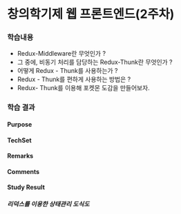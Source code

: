 # 창의학기제 웹 프론트엔드(2주차)

### 학습내용
-  Redux-Middleware란 무엇인가 ?   
-  그 중에, 비동기 처리를 담당하는 Redux-Thunk란 무엇인가 ?
-  어떻게 Redux - Thunk를 사용하는가 ?
-  Redux - Thunk를 편하게 사용하는 방법은 ?
-  Redux- Thunk를 이용해 포켓몬 도감을 만들어보자.

### 학습 결과 


#### Purpose


#### TechSet

#### Remarks


#### Comments

#### Study Result

##### 리덕스를 이용한 상태관리 도식도 


